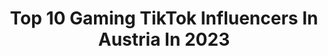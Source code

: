 ---
title: Top 10 Gaming TikTok Influencers In Austria In 2023
description: >-
  Find top gaming TikTok influencers in Austria in 2023. Most popular hashtags: #foryou #fy #fyp #gaming.
platform: TikTok
hits: 20
text_top: Discover the best TikTok influencers on inBeat.
text_bottom: inBeat holds 20 TikTok influencers like this in Austria for you to pitch.
profiles:
  - username: "maddyyy.chan"
    fullname: >-
      🌙Maddy🌙
    bio: >-
      ✨weeb✨ 🌱💕anime🌙gaming💕🌱 c0splay account: @tsumikii.mikan like spam=block
    location: "Austria"
    followers: 32500
    engagement: 1968
    commentsToLikes: 0.035906
    id: ckbfeevo38gtl0j23ukcyc9v8
    verified: false
    hashtags: "#attackontitan, #aot, #foryoupage, #fyp"
  - username: "newhollandarmy_lukas"
    fullname: >-
      New Holland 😍 Deutz😍 Fendt😍
    bio: >-
      Instant Gaming Games bis zu - 70% Link benutzen und mich kostenlos unterstütze!
    location: "Austria"
    followers: 7125
    engagement: 2216
    commentsToLikes: 0.033721
    id: cka9s3xt69v9a0i78k4rlqlit
    verified: false
    hashtags: "#deutz, #deutzn, #fy, #foryourpage"
  - username: "techmagnet"
    fullname: >-
      Stefan Warecka
    bio: >-
      CEO of OMG! Leute - Österreich 🇦🇹 Tech-YouTuber 430K und Gaming Nerd 😎
    location: "Austria"
    followers: 386200
    engagement: 1008
    commentsToLikes: 0.014112
    id: ckdt0akehrisr0j23g1o6ta6s
    verified: false
    hashtags: "#hardware, #hardwareluca, #logitech, #meinspiel2021"
  - username: "gamingfy"
    fullname: >-
      FY Gaming
    bio: >-
      🇹🇷🇹🇷🇹🇷🇦🇹🇦🇹🇦🇹 Youtube --> Gaming FY Second acc.Tiktok --> fy_photo
    location: "Austria"
    followers: 152200
    engagement: 731
    commentsToLikes: 0.019028
    id: ck8z39nio8q340j78prdxkh08
    verified: false
    hashtags: "#logitech, #eurotrucksimulator2, #fy, #logitechg29"
  - username: "alipacino_55"
    fullname: >-
      🇦🇹 Alipacino 🇹🇷 55
    bio: >-
      Insta.: Alikeskin55_ Youtube.: Social Gaming TÜRKIYEM 🇹🇷 - 🇦🇹 Maybe 10K👍😊
    location: "Austria"
    followers: 7174
    engagement: 577
    commentsToLikes: 0.021548
    id: cka0ywduad2x30i78j9wg9b4d
    verified: false
    hashtags: "#tiktokaustria, #viral, #austria, #fyfyfyfy"
  - username: "mrmyth"
    fullname: >-
      MrMyth
    bio: >-
      Marco 🇦🇹 | 17 | R6 Content Folgt auf Ehre! ⬇️
    location: "Austria"
    followers: 41400
    engagement: 1560
    commentsToLikes: 0.031712
    id: ckcvhi9ppua720j23e06t1ffr
    verified: false
    hashtags: "#foryou, #r6, #r6siege, #lofi"
  - username: "csyonofficial"
    fullname: >-
      CSYON
    bio: >-
      YouTuber & Streamer 107 Hundebande
    location: "Austria"
    followers: 85400
    engagement: 1528
    commentsToLikes: 0.015394
    id: cka83sb4pq93e0i78pvcb1qio
    verified: false
    hashtags: "#austria, #lustig, #deutsch, #gaming"
  - username: "buttiofficial"
    fullname: >-
      BUTTI
    bio: >-
      Austria | YouTuber
    location: "Austria"
    followers: 8031
    engagement: 1423
    commentsToLikes: 0.023708
    id: cka88qbqbc9q10i7884qjiszr
    verified: false
    hashtags: "#fy, #bmw, #viral, #foryou"
  - username: "wannabereal001"
    fullname: >-
      ❌WANNABE ❌
    bio: >-
      2. TikTok Account Creator Code:Wannabe YouTube: Wannabe Schaffen wir 25.000
    location: "Austria"
    followers: 23600
    engagement: 1580
    commentsToLikes: 0.014820
    id: ckdn1ouuud93i0j23x29mqgc2
    verified: false
    hashtags: "#fy, #gaming, #foryourpage, #foryoupage"
  - username: "samurai.weeb.deleted"
    fullname: >-
      ⚠Inactive⚠
    bio: >-
      New Account -> samurai.weeb ✨Not deleted but dead✨ Get some Ramen 🍜🍜🍜
    location: "Austria"
    followers: 3561
    engagement: 2897
    commentsToLikes: 0.155518
    id: ckaifngy0xnvz0i78szl2z78q
    verified: false
    hashtags: "#fy, #servamp, #sleepyash, #kuro"
---